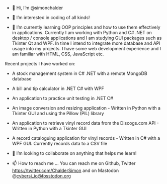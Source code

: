 - 👋 Hi, I’m @simonchalder

- 👀 I’m interested in coding of all kinds!

- 🌱 I’m currently learning OOP principles and how to use them effectively in applications. 
Currently I am working with Python and C# .NET on desktop / console applications and I am studying GUI packages such as Tkinter Qt and WPF.
In time I intend to integrate more database and API usage into my projects. I have some web development experience and I am familiar with HTML, CSS, JavaScript etc.

Recent projects I have worked on:

- A stock management system in C# .NET with a remote MongoDB database
- A bill and tip calculator in .NET C# with WPF
- An application to practice unit testing in .NET C#
- An image conversion and resizing application - Written in Python with a Tkinter GUI and using the Pillow (PIL) library
- An application to retrieve vinyl record data from the Discogs.com API - Written in Python with a Tkinter GUI
- A record cataloguing application for vinyl records - Written in C# with a WPF GUI. Currently records data to a CSV file

- 💞️ I’m looking to collaborate on anything that helps me learn!

- 📫 How to reach me ... You can reach me on Github, Twitter https://twitter.com/ChalderSimon and on Mastodon @cybersi_io@fosstodon.org

<!---
simonchalder/simonchalder is a ✨ special ✨ repository because its `README.md` (this file) appears on your GitHub profile.
You can click the Preview link to take a look at your changes.
--->
